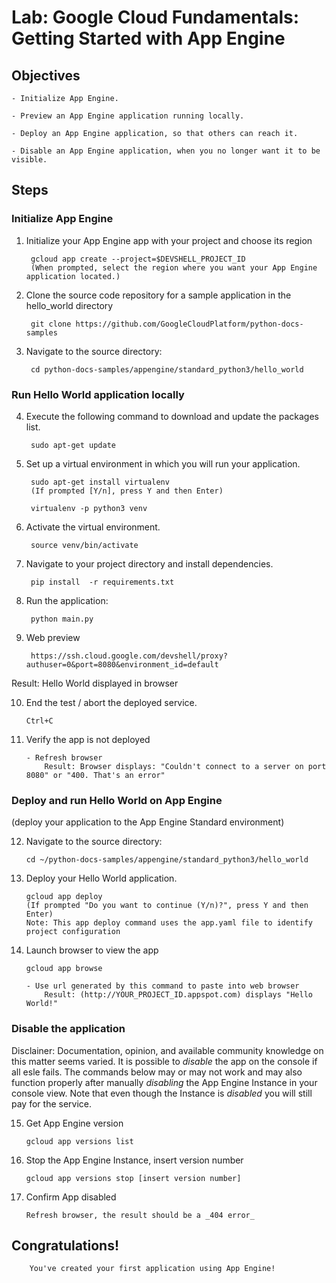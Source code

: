 # Lab: Google Cloud Fundamentals: Getting Started with App Engine 

## Objectives

    - Initialize App Engine.

    - Preview an App Engine application running locally.

    - Deploy an App Engine application, so that others can reach it.

    - Disable an App Engine application, when you no longer want it to be visible.


## Steps


### Initialize App Engine

1. Initialize your App Engine app with your project and choose its region

        gcloud app create --project=$DEVSHELL_PROJECT_ID
        (When prompted, select the region where you want your App Engine application located.)

2. Clone the source code repository for a sample application in the hello_world directory

        git clone https://github.com/GoogleCloudPlatform/python-docs-samples

3. Navigate to the source directory:

        cd python-docs-samples/appengine/standard_python3/hello_world


### Run Hello World application locally

4. Execute the following command to download and update the packages list.

        sudo apt-get update

5. Set up a virtual environment in which you will run your application.

        sudo apt-get install virtualenv
        (If prompted [Y/n], press Y and then Enter)

        virtualenv -p python3 venv

6. Activate the virtual environment.

        source venv/bin/activate

7. Navigate to your project directory and install dependencies.

        pip install  -r requirements.txt

8. Run the application:

        python main.py
 
9. Web preview 

        https://ssh.cloud.google.com/devshell/proxy?authuser=0&port=8080&environment_id=default

Result: Hello World displayed in browser

10. End the test / abort the deployed service.

        Ctrl+C 

11. Verify the app is not deployed

        - Refresh browser        
            Result: Browser displays: "Couldn't connect to a server on port 8080" or "400. That's an error"


### Deploy and run Hello World on App Engine

(deploy your application to the App Engine Standard environment)

12. Navigate to the source directory:

        cd ~/python-docs-samples/appengine/standard_python3/hello_world

13. Deploy your Hello World application.

        gcloud app deploy
        (If prompted "Do you want to continue (Y/n)?", press Y and then Enter)
        Note: This app deploy command uses the app.yaml file to identify project configuration

14. Launch browser to view the app

        gcloud app browse

        - Use url generated by this command to paste into web browser
            Result: (http://YOUR_PROJECT_ID.appspot.com) displays "Hello World!"


### Disable the application
Disclainer: Documentation, opinion, and available community knowledge on this matter seems varied.
It is possible to _disable_ the app on the console if all esle fails.
The commands below may or may not work and may also function properly after manually _disabling_ the App Engine Instance in your console view. 
Note that even though the Instance is _disabled_ you will still pay for the service.

15. Get App Engine version

        gcloud app versions list

16. Stop the App Engine Instance, insert version number

        gcloud app versions stop [insert version number]

16. Confirm App disabled

        Refresh browser, the result should be a _404 error_

## Congratulations!

        You've created your first application using App Engine!
